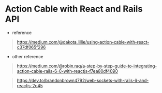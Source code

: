 #  Action Cable with React and Rails API

- reference
>https://medium.com/@dakota.lillie/using-action-cable-with-react-c37df065f296

- other reference
>https://medium.com/@robin.raq/a-step-by-step-guide-to-integrating-action-cable-rails-6-0-with-reactjs-f7ea80df4090

>https://dev.to/brandonbrown4792/web-sockets-with-rails-6-and-reactjs-2c45
